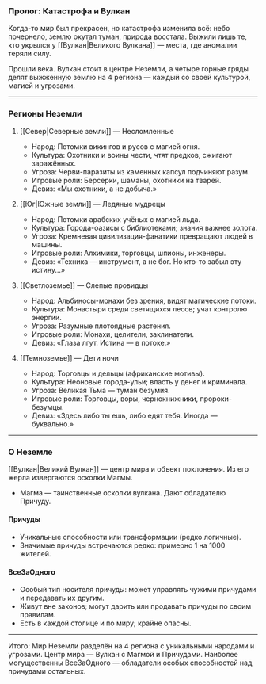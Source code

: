 ### Пролог: Катастрофа и Вулкан

Когда-то мир был прекрасен, но катастрофа изменила всё: небо почернело, землю окутал туман, природа восстала. Выжили лишь те, кто укрылся у [[Вулкан|Великого Вулкана]] — места, где аномалии теряли силу.

Прошли века. Вулкан стоит в центре Неземли, а четыре горные гряды делят выжженную землю на 4 региона — каждый со своей культурой, магией и угрозами.

---

### Регионы Неземли

1. [[Север|Северные земли]] — Несломленные
   - Народ: Потомки викингов и русов с магией огня.
   - Культура: Охотники и воины чести, чтят предков, сжигают заражённых.
   - Угроза: Черви-паразиты из каменных капсул подчиняют разум.
   - Игровые роли: Берсерки, шаманы, охотники на тварей.
   - Девиз: «Мы охотники, а не добыча.»

2. [[Юг|Южные земли]] — Ледяные мудрецы
   - Народ: Потомки арабских учёных с магией льда.
   - Культура: Города-оазисы с библиотеками; знания важнее золота.
   - Угроза: Кремневая цивилизация-фанатики превращают людей в машины.
   - Игровые роли: Алхимики, торговцы, шпионы, инженеры.
   - Девиз: «Техника — инструмент, а не бог. Но кто-то забыл эту истину...»

3. [[Светлоземье]] — Слепые провидцы
   - Народ: Альбиносы-монахи без зрения, видят магические потоки.
   - Культура: Монастыри среди светящихся лесов; учат контролю энергии.
   - Угроза: Разумные плотоядные растения.
   - Игровые роли: Монахи, целители, заклинатели.
   - Девиз: «Глаза лгут. Истина — в потоке.»

4. [[Темноземье]] — Дети ночи
   - Народ: Торговцы и дельцы (африканские мотивы).
   - Культура: Неоновые города-ульи; власть у денег и криминала.
   - Угроза: Великая Тьма — туман безумия.
   - Игровые роли: Торговцы, воры, чернокнижники, пророки-безумцы.
   - Девиз: «Здесь либо ты ешь, либо едят тебя. Иногда — буквально.»

---

### О Неземле

[[Вулкан|Великий Вулкан]] — центр мира и объект поклонения. Из его жерла извергаются осколки Магмы.

- Магма — таинственные осколки вулкана. Дают обладателю Причуду.

#### Причуды
- Уникальные способности или трансформации (редко логичные).
- Значимые причуды встречаются редко: примерно 1 на 1000 жителей.

#### ВсеЗаОдного
- Особый тип носителя причуды: может управлять чужими причудами и передавать их другим.
- Живут вне законов; могут дарить или продавать причуды по своим правилам.
- Есть в каждой столице и по миру; крайне опасны.

---

Итого:
Мир Неземли разделён на 4 региона с уникальными народами и угрозами. Центр мира — Вулкан с Магмой и Причудами. Наиболее могущественны ВсеЗаОдного — обладатели особых способностей над причудами остальных.